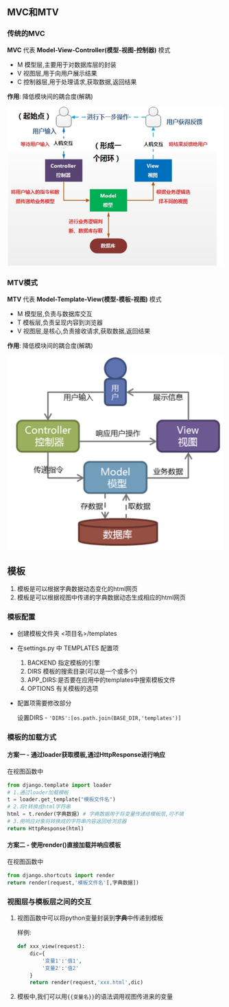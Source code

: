 ## MVC和MTV

### 传统的MVC

**MVC** 代表 **Model-View-Controller(模型-视图-控制器)** 模式

+   M 模型层,主要用于对数据库层的封装
+   V 视图层,用于向用户展示结果
+   C 控制器层,用于处理请求,获取数据,返回结果

**作用**: 降低模块间的耦合度(解耦)

![](Img/2.png)	



### MTV模式

**MTV** 代表 **Model-Template-View(模型-模板-视图)** 模式

+   M 模型层,负责与数据库交互
+   T 模板层,负责呈现内容到浏览器
+   V 视图层,是核心,负责接收请求,获取数据,返回结果

**作用**: 降低模块间的耦合度(解耦)

<img src="Img/3.png" style="zoom:50%;" />	



## 模板

1.   模板是可以根据字典数据动态变化的html网页
2.   模板是可以根据视图中传递的字典数据动态生成相应的html网页



### 模板配置

+   创建模板文件夹 <项目名>/templates

+   在settings.py 中 TEMPLATES 配置项

    1.   BACKEND 指定模板的引擎
    2.   DIRS 模板的搜索目录(可以是一个或多个)
    3.   APP_DIRS:是否要在应用中的templates中搜索模板文件
    4.   OPTIONS 有关模板的选项

+   配置项需要修改部分

    设置DIRS - `'DIRS':[os.path.join(BASE_DIR,'templates')]`



### 模板的加载方式

#### 方案一 - 通过loader获取模板,通过HttpResponse进行响应

在视图函数中

```python
from django.template import loader
# 1.通过loader加载模板
t = loader.get_template("模板文件名")
# 2.将t转换成html字符串
html = t.render(字典数据) # 字典数据用于将变量传递给模板层,可不填
# 3.用响应对象将转换成的字符串内容返回给浏览器
return HttpResponse(html)
```



#### 方案二 - 使用render()直接加载并响应模板

在视图函数中

```python
from django.shortcuts import render
return render(request,'模板文件名'[,字典数据]) 
```



### 视图层与模板层之间的交互

1.   视图函数中可以将python变量封装到**字典**中传递到模板

     样例:

     ```python
     def xxx_view(request):
         dic={
             '变量1':'值1',
             '变量2':'值2'
         }
         return render(request,'xxx.html',dic)
     ```

2.   模板中,我们可以用`{{变量名}}`的语法调用视图传进来的变量

